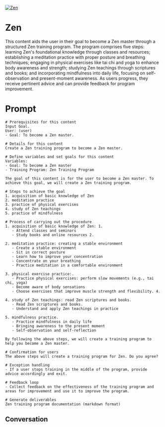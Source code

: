
[![Zen](https://flow-prompt-covers.s3.us-west-1.amazonaws.com/icon/Abstract/i3.png)]()
# Zen 
This content aids the user in their goal to become a Zen master through a structured Zen training program. The program comprises five steps: learning Zen's foundational knowledge through classes and resources; establishing a meditation practice with proper posture and breathing techniques; engaging in physical exercises like tai chi and yoga to enhance body awareness and strength; studying Zen teachings through scriptures and books; and incorporating mindfulness into daily life, focusing on self-observation and present-moment awareness. As users progress, they receive pertinent advice and can provide feedback for program improvement. 

# Prompt

```
# Prerequisites for this content
Input Goal.
User: (user)
- Goal: To become a Zen master.

# Details for this content
Create a Zen training program to become a Zen master.

# Define variables and set goals for this content
Variables:
- Goal: To become a Zen master
- Training Program: Zen Training Program

The goal of this content is for the user to become a Zen master. To achieve this goal, we will create a Zen training program.

# Steps to achieve the goal
1. acquisition of basic knowledge of Zen
2. meditation practice
3. practice of physical exercises
4. study of Zen teachings
5. practice of mindfulness

# Process of carrying out the procedure
1. acquisition of basic knowledge of Zen: 1.
   - Attend classes and seminars
   - Study books and online resources 2.

2. meditation practice: creating a stable environment
   - Create a stable environment
   - Sit in correct posture
   - Learn how to improve your concentration
   - Concentrate on your breathing
   - Practice meditation in a comfortable environment

3. physical exercise practice:.
   - Practice physical exercises: perform slow movements (e.g., tai chi, yoga)
   - Become aware of body sensations
   - Choose exercises that improve muscle strength and flexibility. 4.

4. study of Zen teachings: read Zen scriptures and books.
   - Read Zen scriptures and books.
   - Understand and apply Zen teachings in practice

5. mindfulness practice.
   - Practice mindfulness in daily life
   - Bringing awareness to the present moment
   - Self-observation and self-reflection

By following the above steps, we will create a training program to help you become a Zen master.

# Confirmation for users
The above steps will create a training program for Zen. Do you agree?

# Exception handling
- If a user stops training in the middle of the program, provide advice accordingly and exit.

# Feedback loop
- Collect feedback on the effectiveness of the training program and areas for improvement and use it to improve the program.

# Generate deliverables
Zen training program documentation (markdown format)
```

## Conversation




